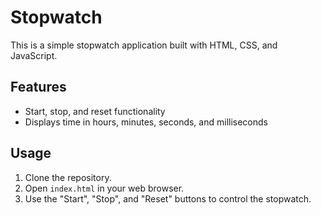 # Stopwatch

This is a simple stopwatch application built with HTML, CSS, and JavaScript.

## Features

- Start, stop, and reset functionality
- Displays time in hours, minutes, seconds, and milliseconds

## Usage

1. Clone the repository.
2. Open `index.html` in your web browser.
3. Use the "Start", "Stop", and "Reset" buttons to control the stopwatch.
